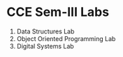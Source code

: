 # CCE Sem-III Labs

1. Data Structures Lab
2. Object Oriented Programming Lab
3. Digital Systems Lab
